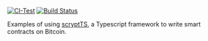[![CI-Test](https://github.com/sCrypt-Inc/scryptTS-examples/actions/workflows/ci.yml/badge.svg)](https://github.com/sCrypt-Inc/scryptTS-examples/actions/workflows/ci.yml)
[![Build Status](https://app.travis-ci.com/sCrypt-Inc/scryptTS-examples.svg?branch=master)](https://app.travis-ci.com/sCrypt-Inc/scryptTS-examples)


Examples of using [scryptTS](https://scrypt.io/scryptTS), a Typescript framework to write smart contracts on Bitcoin.